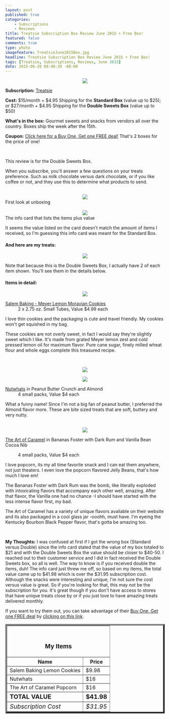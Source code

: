 ```yaml
---
layout: post
published: true
categories: 
    - Subscriptions
    - Reviews
title: Treatsie Subscription Box Review June 2015 + Free Box!
featured: false
comments: true
type: photo
imagefeature: TreatsieJune2015Box.jpg
headline: Treatsie Subscription Box Review June 2015 + Free Box!
tags: [Treatsie, Subscriptions, Reviews, June 2015]
date: 2015-06-20 09:40:39 -08:00
---
```


<center><img src='/images/TreatsieJune2015Box.jpg'></center>
<p><b>Subscription:</b> <a href="http://www.shareasale.com/r.cfm?b=571061&u=1115177&m=51428&urllink=&afftrack=" target="_blank">Treatsie</a></p>
<p><b>Cost:</b> $15/month + $4.95 Shipping for the <b>Standard Box</b> (value up to $25); or $27/month + $4.95 Shipping for the <b>Double Sweets Box</b> (value up to $50)</p>
<p><b>What's in the box:</b> Gourmet sweets and snacks from vendors all over the country. Boxes ship the week after the 15th.</p>
<p><b>Coupon:</b> <a href="http://www.shareasale.com/r.cfm?b=728073&u=1115177&m=51428&urllink=&afftrack=">Click here for a Buy One, Get one FREE deal!</a> That's 2 boxes for the price of one!</p>
<br>

<p><i class="icon-arrow-right"></i>This review is for the Double Sweets Box.</p>

<p>When you subscribe, you'll answer a few questions on your treats preference. Such as milk chocolate versus dark chocolate, or if you like coffee or not, and they use this to determine what products to send.</p>
<br>

<center><img src='/images/TreatsieJune2015OpenBox.jpg'></center>
<figcaption>First look at unboxing</figcaption>

<br>

<center><img src='/images/TreatsieJune2015Info.jpg'></center>
<figcaption>The info card that lists the items plus value</figcaption>

<p>It seems the value listed on the card doesn't match the amount of items I received, so I'm guessing this info card was meant for the Standard Box.</p>

<H4>And here are my treats:</H4>

<p><center><img src='/images/TreatsieJune2015Items.jpg'></center></p>

<p>Note that because this is the Double Sweets Box, I actually have 2 of each item shown. You'll see them in the details below.</p>

<H4>Items in detail:</H4>

<center><img src='/images/TreatsieJune2015Cookies.jpg'></center>

<DL>
<DT><a href="http://www.salembaking.com/item/le988927/s-moravian-cookies-meyer-lemon/" target="_blank">Salem Baking - Meyer Lemon Moravian Cookies</a></DT>
<DD>2 x 2.75 oz. Small Tubes, Value $4.99 each</DD>
</DL>

<p>I love thin cookies and the packaging is cute and travel friendly. My cookies won't get squished in my bag.</p>
<p>These cookies are not overly sweet, in fact I would say they're slightly sweet which I like. It's made from grated Meyer lemon zest and cold pressed lemon oil for maximum flavor. Pure cane sugar, finely milled wheat flour and whole eggs complete this treasured recipe.</p>
<br>

<p><center><img src='/images/TreatsieJune2015Nutwhats.jpg'></center></p>
<center><img src='/images/TreatsieJune2015Nutwhats2.jpg'></center>

<DL>
<DT><a href="http://www.nutwhats.com" target="_blank">Nutwhats</a> in Peanut Butter Crunch and Almond</DT>
<DD>4 small packs, Value $4 each</DD>
</DL>

<p>What a funny name! Since I'm not a big fan of peanut butter, I preferred the Almond flavor more. These are bite sized treats that are soft, buttery and very nutty.</p>
<br>

<center><img src='/images/TreatsieJune2015Popcorn.jpg'></center>

<DL>
<DT><a href="http://www.theartofcaramel.com" target="_blank">The Art of Caramel</a> in Bananas Foster with Dark Rum and Vanilla Bean Cocoa Nib</p>
<DD>4 small packs, Value $4 each</DD>
</DL>

<p>I love popcorn, its my all time favorite snack and I can eat them anywhere, not just theaters. I even love the popcorn flavored Jelly Beans, that's how much I love em!</p>
<p>The Bananas Foster with Dark Rum was the bomb, like literally exploded with intoxicating flavors that accompany each other well, amazing. After that flavor, the Vanilla one had no chance -I should have started with the less intense flavor first, my bad.</p>
<p>The Art of Caramel has a variety of unique flavors available on their website and its also packaged in a cool glass jar -ooohh, must have. I'm eyeing the Kentucky Bourbon Black Pepper flavor, that's gotta be amazing too.</p>
<br>

<p><i class="icon-exclamation-sign"></i><b> My Thoughts:</b> I was confused at first if I got the wrong box (Standard versus Double) since the info card stated that the value of my box totaled to $21 and with the Double Sweets Box the value should be closer to $40-50. I reached out to their customer service and I did in fact received the Double Sweets box, so all is well. The way to know is if you received double the items, duh! The info card just threw me off, so based on my items, the total value came up to $41.98 which is over the $31.95 subscription cost. Although the snacks were interesting and unique, I'm not sure the cost versus value is great. So if you're looking for that, this may not be the subscription for you. It's great though if you don't have access to stores that have unique treats close by or if you just love to have amazing treats delivered monthly.</p>

<p>If you want to try them out, you can take advantage of their <a href="http://www.shareasale.com/r.cfm?b=728073&u=1115177&m=51428&urllink=&afftrack=" target="_blank">Buy One, Get one FREE deal</a> by <a href="http://www.shareasale.com/r.cfm?b=728073&u=1115177&m=51428&urllink=&afftrack=" target="_blank">clicking on this link</a>.</p>

<TABLE  BORDER="5">
   <TR>
      <TH COLSPAN="2">
         <H3><BR><center>My Items</center></H3>
      </TH>
   </TR>
      <TH>Name</TH>
      <TH>Price</TH>
  <TR>
      <TD>Salem Baking Lemon Cookies</TD>
      <TD>$9.98</TD>
   </TR>
   <TR>
      <TD>Nutwhats</TD>
      <TD>$16</TD>
   </TR>
   <TR>
      <TD>The Art of Caramel Popcorn</TD>
      <TD>$16</TD>
   </TR>
   <TR>
      <TD><b><big>TOTAL VALUE</big></b></TD>
      <TD><b><big>$41.98</big></b></TD>
   </TR>
   <TR>
      <TD><i><big>Subscription Cost</big></i></TD>
      <TD><i><big>$31.95</big></i></TD>
   </TR>
</TABLE>
